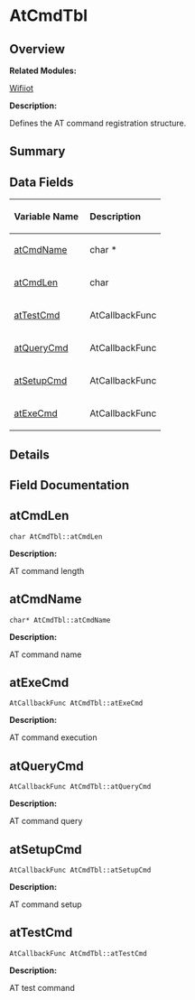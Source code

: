 # AtCmdTbl<a name="EN-US_TOPIC_0000001055036452"></a>

## **Overview**<a name="section2064737160191858"></a>

**Related Modules:**

[Wifiiot](wifiiot.md)

**Description:**

Defines the AT command registration structure. 

## **Summary**<a name="section1571632696191858"></a>

## Data Fields<a name="pub-attribs"></a>

<a name="table1652590832191858"></a>
<table><thead align="left"><tr id="row1772459793191858"><th class="cellrowborder" valign="top" width="50%" id="mcps1.1.3.1.1"><p id="p773912997191858"><a name="p773912997191858"></a><a name="p773912997191858"></a>Variable Name</p>
</th>
<th class="cellrowborder" valign="top" width="50%" id="mcps1.1.3.1.2"><p id="p1426608632191858"><a name="p1426608632191858"></a><a name="p1426608632191858"></a>Description</p>
</th>
</tr>
</thead>
<tbody><tr id="row2032418511191858"><td class="cellrowborder" valign="top" width="50%" headers="mcps1.1.3.1.1 "><p id="p1902039158191858"><a name="p1902039158191858"></a><a name="p1902039158191858"></a><a href="atcmdtbl.md#af9e3433c293ffaa1e60ccb07e051ef29">atCmdName</a></p>
</td>
<td class="cellrowborder" valign="top" width="50%" headers="mcps1.1.3.1.2 "><p id="p1541237630191858"><a name="p1541237630191858"></a><a name="p1541237630191858"></a>char * </p>
</td>
</tr>
<tr id="row1471418372191858"><td class="cellrowborder" valign="top" width="50%" headers="mcps1.1.3.1.1 "><p id="p92861653191858"><a name="p92861653191858"></a><a name="p92861653191858"></a><a href="atcmdtbl.md#a01ef03a0c8669e107e2fd988514935ab">atCmdLen</a></p>
</td>
<td class="cellrowborder" valign="top" width="50%" headers="mcps1.1.3.1.2 "><p id="p964772384191858"><a name="p964772384191858"></a><a name="p964772384191858"></a>char </p>
</td>
</tr>
<tr id="row1455582246191858"><td class="cellrowborder" valign="top" width="50%" headers="mcps1.1.3.1.1 "><p id="p2011214047191858"><a name="p2011214047191858"></a><a name="p2011214047191858"></a><a href="atcmdtbl.md#ac4640c36b35e6986e5a2a5b82f3a880e">atTestCmd</a></p>
</td>
<td class="cellrowborder" valign="top" width="50%" headers="mcps1.1.3.1.2 "><p id="p162925060191858"><a name="p162925060191858"></a><a name="p162925060191858"></a>AtCallbackFunc </p>
</td>
</tr>
<tr id="row2067323084191858"><td class="cellrowborder" valign="top" width="50%" headers="mcps1.1.3.1.1 "><p id="p686880580191858"><a name="p686880580191858"></a><a name="p686880580191858"></a><a href="atcmdtbl.md#ae9395d9f2d87a304c6e068fadce74e99">atQueryCmd</a></p>
</td>
<td class="cellrowborder" valign="top" width="50%" headers="mcps1.1.3.1.2 "><p id="p1892663102191858"><a name="p1892663102191858"></a><a name="p1892663102191858"></a>AtCallbackFunc </p>
</td>
</tr>
<tr id="row1460815620191858"><td class="cellrowborder" valign="top" width="50%" headers="mcps1.1.3.1.1 "><p id="p1413985929191858"><a name="p1413985929191858"></a><a name="p1413985929191858"></a><a href="atcmdtbl.md#ae210d9f8e403f52c5f17f7fb716d5e29">atSetupCmd</a></p>
</td>
<td class="cellrowborder" valign="top" width="50%" headers="mcps1.1.3.1.2 "><p id="p104645735191858"><a name="p104645735191858"></a><a name="p104645735191858"></a>AtCallbackFunc </p>
</td>
</tr>
<tr id="row965911634191858"><td class="cellrowborder" valign="top" width="50%" headers="mcps1.1.3.1.1 "><p id="p11872626191858"><a name="p11872626191858"></a><a name="p11872626191858"></a><a href="atcmdtbl.md#a6f6aa00ff3315b14afcba9d649f73543">atExeCmd</a></p>
</td>
<td class="cellrowborder" valign="top" width="50%" headers="mcps1.1.3.1.2 "><p id="p33578643191858"><a name="p33578643191858"></a><a name="p33578643191858"></a>AtCallbackFunc </p>
</td>
</tr>
</tbody>
</table>

## **Details**<a name="section1254548727191858"></a>

## **Field Documentation**<a name="section205322858191858"></a>

## atCmdLen<a name="a01ef03a0c8669e107e2fd988514935ab"></a>

```
char AtCmdTbl::atCmdLen
```

 **Description:**

AT command length 

## atCmdName<a name="af9e3433c293ffaa1e60ccb07e051ef29"></a>

```
char* AtCmdTbl::atCmdName
```

 **Description:**

AT command name 

## atExeCmd<a name="a6f6aa00ff3315b14afcba9d649f73543"></a>

```
AtCallbackFunc AtCmdTbl::atExeCmd
```

 **Description:**

AT command execution 

## atQueryCmd<a name="ae9395d9f2d87a304c6e068fadce74e99"></a>

```
AtCallbackFunc AtCmdTbl::atQueryCmd
```

 **Description:**

AT command query 

## atSetupCmd<a name="ae210d9f8e403f52c5f17f7fb716d5e29"></a>

```
AtCallbackFunc AtCmdTbl::atSetupCmd
```

 **Description:**

AT command setup 

## atTestCmd<a name="ac4640c36b35e6986e5a2a5b82f3a880e"></a>

```
AtCallbackFunc AtCmdTbl::atTestCmd
```

 **Description:**

AT test command 

